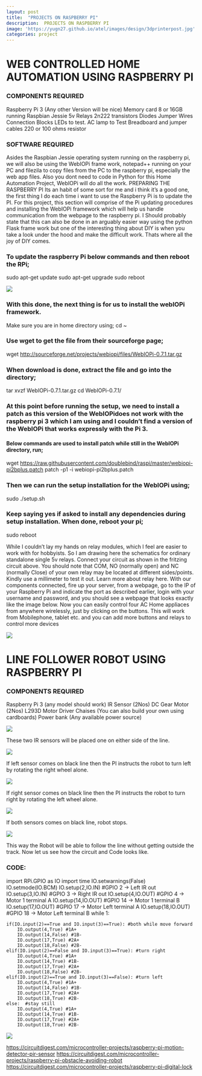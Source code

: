 ```yaml
---
layout: post
title:  "PROJECTS ON RASPBERRY PI"
description:  PROJECTS ON RASPBERRY PI
image: 'https://yugn27.github.io/atel/images/design/3dprinterpost.jpg'
categories: project
---
```



# WEB CONTROLLED HOME AUTOMATION USING RASPBERRY PI
### COMPONENTS REQUIRED
Raspberry Pi 3 (Any other Version will be nice)
Memory card 8 or 16GB running Raspbian Jessie
5v Relays
2n222 transistors
Diodes
Jumper Wires
Connection Blocks
LEDs to test.
AC lamp to Test
Breadboard and jumper cables
220 or 100 ohms resistor
### SOFTWARE REQUIRED
Asides the Raspbian Jessie operating system running on the raspberry pi, we will also be using the WebIOPi frame work, notepad++ running on your PC and filezila to copy files from the PC to the raspberry pi, especially the web app files.
Also you dont need to code in Python for this Home Automation Project, WebIOPi will do all the work.
PREPARING THE RASPBERRY PI
Its an habit of some sort for me and i think it’s a good one, the first thing I do each time i want to use the Raspberry Pi is to update the PI. For this project, this section will comprise of the Pi updating procedures and installing the WebIOPi framework which will help us handle communication from the webpage to the raspberry pi. I Should probably state that this can also be done in an arguably easier way using the python Flask frame work but one of the interesting thing about DIY is when you take a look under the hood and make the difficult work. Thats where all the joy of DIY comes.
 
### To update the raspberry Pi below commands and then reboot the RPi;
sudo apt-get update
sudo apt-get upgrade
sudo reboot

![]({{site.baseurl}}/images/Project/RPI/01.png)
 
### With this done, the next thing is for us to install the webIOPi framework.
Make sure you are in home directory using;
cd ~
 
### Use wget to get the file from their sourceforge page;
wget http://sourceforge.net/projects/webiopi/files/WebIOPi-0.7.1.tar.gz
 
### When download is done, extract the file and go into the directory;
tar xvzf WebIOPi-0.7.1.tar.gz
cd WebIOPi-0.7.1/
 
### At this point before running the setup, we need to install a patch as this version of the WebIOPidoes not work with the raspberry pi 3 which I am using and I couldn’t find a version of the WebIOPi that works expressly with the Pi 3.
#### Below commands are used to install patch while still in the WebIOPi directory, run;
wget https://raw.githubusercontent.com/doublebind/raspi/master/webiopi-pi2bplus.patch
patch -p1 -i webiopi-pi2bplus.patch
 
### Then we can run the setup installation for the WebIOPi using;
sudo ./setup.sh

### Keep saying yes if asked to install any dependencies during setup installation. When done, reboot your pi;
sudo reboot


While I couldn’t lay my hands on relay modules, which I feel are easier to work with for hobbyists. So I am drawing here the schematics for ordinary standalone single 5v relays.
Connect your circuit as shown in the fritzing circuit above. You should note that COM, NO (normally open) and NC (normally Close) of your own relay may be located at different sides/points. Kindly use a millimeter to test it out. Learn more about relay here.
With our components connected, fire up your server, from a webpage, go to the IP of your Raspberry Pi and indicate the port as described earlier, login with your username and password, and you should see a webpage that looks exactly like the image below.
Now you can easily control four AC Home appliaces from anywhere wirelessly,  just by clicking on the buttons. This will work from Mobilephone, tablet etc. and you can add more buttons and relays to control more devices

![]({{site.baseurl}}/images/Project/RPI/02.png)






# LINE FOLLOWER ROBOT USING RASPBERRY PI

### COMPONENTS REQUIRED
Raspberry Pi 3 (any model should work)
IR Sensor (2Nos)
DC Gear Motor (2Nos)
L293D Motor Driver
Chaises (You can also build your own using cardboards)
Power bank (Any available power source)
 
![]({{site.baseurl}}/images/Project/RPI/03.png)

These two IR sensors will be placed one on either side of the line. 


![]({{site.baseurl}}/images/Project/RPI/04.png)



If left sensor comes on black line then the PI instructs the robot to turn left by rotating the right wheel alone.

![]({{site.baseurl}}/images/Project/RPI/05.png)

If right sensor comes on black line then the PI instructs the robot to turn right by rotating the left wheel alone.

![]({{site.baseurl}}/images/Project/RPI/06.png)



If both sensors comes on black line, robot stops.

![]({{site.baseurl}}/images/Project/RPI/07.png)

This way the Robot will be able to follow the line without getting outside the track. Now let us see how the circuit and Code looks like.
 
### CODE:

import RPi.GPIO as IO
import time
IO.setwarnings(False)
IO.setmode(IO.BCM)
IO.setup(2,IO.IN) #GPIO 2 -> Left IR out
IO.setup(3,IO.IN) #GPIO 3 -> Right IR out
IO.setup(4,IO.OUT) #GPIO 4 -> Motor 1 terminal A
IO.setup(14,IO.OUT) #GPIO 14 -> Motor 1 terminal B
IO.setup(17,IO.OUT) #GPIO 17 -> Motor Left terminal A
IO.setup(18,IO.OUT) #GPIO 18 -> Motor Left terminal B
while 1:
 
    if(IO.input(2)==True and IO.input(3)==True): #both while move forward     
        IO.output(4,True) #1A+
        IO.output(14,False) #1B-
        IO.output(17,True) #2A+
        IO.output(18,False) #2B-
    elif(IO.input(2)==False and IO.input(3)==True): #turn right  
        IO.output(4,True) #1A+
        IO.output(14,True) #1B-
        IO.output(17,True) #2A+
        IO.output(18,False) #2B-
    elif(IO.input(2)==True and IO.input(3)==False): #turn left
        IO.output(4,True) #1A+
        IO.output(14,False) #1B-
        IO.output(17,True) #2A+
        IO.output(18,True) #2B-
    else:  #stay still
        IO.output(4,True) #1A+
        IO.output(14,True) #1B-
        IO.output(17,True) #2A+
        IO.output(18,True) #2B-
        
        


![]({{site.baseurl}}/images/Project/RPI/08.png)



https://circuitdigest.com/microcontroller-projects/raspberry-pi-motion-detector-pir-sensor
https://circuitdigest.com/microcontroller-projects/raspberry-pi-obstacle-avoiding-robot
https://circuitdigest.com/microcontroller-projects/raspberry-pi-digital-lock

